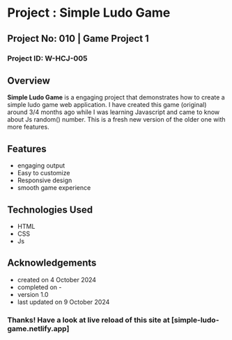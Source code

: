 # Project : Simple Ludo Game

## Project No: 010 | Game Project 1

### Project ID: W-HCJ-005

## Overview

**Simple Ludo Game** is a engaging project that demonstrates how to create a simple ludo game web application. I have created this game (original) around 3/4 months ago while I was learning Javascript and came to know about Js random() number. This is a fresh new version of the older one with more features.

## Features

- engaging output
- Easy to customize
- Responsive design
- smooth game experience

## Technologies Used

- HTML
- CSS
- Js

## Acknowledgements

* created on 4 October 2024
* completed on -
* version 1.0
* last updated on 9 October 2024

### Thanks! Have a look at live reload of this site at [simple-ludo-game.netlify.app]